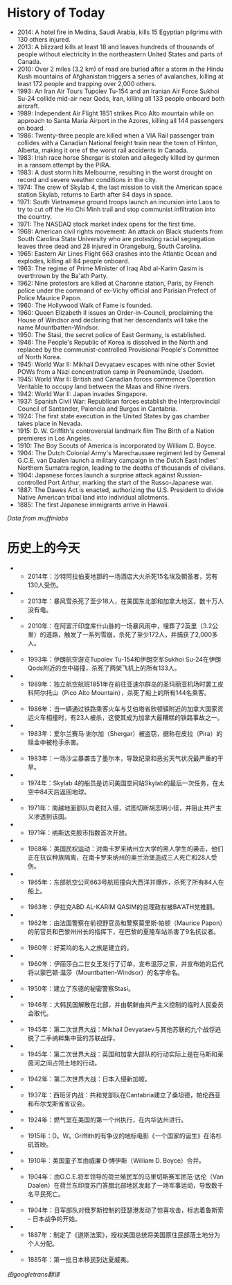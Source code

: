 # History of Today 

- 2014: A hotel fire in Medina, Saudi Arabia, kills 15 Egyptian pilgrims with 130 others injured.
- 2013: A blizzard kills at least 18 and leaves hundreds of thousands of people without electricity in the northeastern United States and parts of Canada.
- 2010: Over 2 miles (3.2 km) of road are buried after a storm in the Hindu Kush mountains of Afghanistan triggers a series of avalanches, killing at least 172 people and trapping over 2,000 others.
- 1993: An Iran Air Tours Tupolev Tu-154 and an Iranian Air Force Sukhoi Su-24 collide mid-air near Qods, Iran, killing all 133 people onboard both aircraft.
- 1989: Independent Air Flight 1851 strikes Pico Alto mountain while on approach to Santa Maria Airport in the Azores, killing all 144 passengers on board.
- 1986: Twenty-three people are killed when a VIA Rail passenger train collides with a Canadian National freight train near the town of Hinton, Alberta, making it one of the worst rail accidents in Canada.
- 1983: Irish race horse Shergar is stolen and allegedly killed by gunmen in a ransom attempt by the PIRA.
- 1983: A dust storm hits Melbourne, resulting in the worst drought on record and severe weather conditions in the city.
- 1974: The crew of Skylab 4, the last mission to visit the American space station Skylab, returns to Earth after 84 days in space.
- 1971: South Vietnamese ground troops launch an incursion into Laos to try to cut off the Ho Chi Minh trail and stop communist infiltration into the country.
- 1971: The NASDAQ stock market index opens for the first time.
- 1968: American civil rights movement: An attack on Black students from South Carolina State University who are protesting racial segregation leaves three dead and 28 injured in Orangeburg, South Carolina.
- 1965: Eastern Air Lines Flight 663 crashes into the Atlantic Ocean and explodes, killing all 84 people onboard.
- 1963: The regime of Prime Minister of Iraq Abd al-Karim Qasim is overthrown by the Ba'ath Party.
- 1962: Nine protestors are killed at Charonne station, Paris, by French police under the command of ex-Vichy official and Parisian Prefect of Police Maurice Papon.
- 1960: The Hollywood Walk of Fame is founded.
- 1960: Queen Elizabeth II issues an Order-in-Council, proclaiming the House of Windsor and declaring that her descendants will take the name Mountbatten-Windsor.
- 1950: The Stasi, the secret police of East Germany, is established.
- 1946: The People's Republic of Korea is dissolved in the North and replaced by the communist-controlled Provisional People's Committee of North Korea.
- 1945: World War II: Mikhail Devyataev escapes with nine other Soviet POWs from a Nazi concentration camp in Peenemünde, Usedom.
- 1945: World War II: British and Canadian forces commence Operation Veritable to occupy land between the Maas and Rhine rivers.
- 1942: World War II: Japan invades Singapore.
- 1937: Spanish Civil War: Republican forces establish the Interprovincial Council of Santander, Palencia and Burgos in Cantabria.
- 1924: The first state execution in the United States by gas chamber takes place in Nevada.
- 1915: D. W. Griffith's controversial landmark film The Birth of a Nation premieres in Los Angeles.
- 1910: The Boy Scouts of America is incorporated by William D. Boyce.
- 1904: The Dutch Colonial Army's Marechaussee regiment led by General G.C.E. van Daalen launch a military campaign in the Dutch East Indies' Northern Sumatra region, leading to the deaths of thousands of civilians.
- 1904: Japanese forces launch a surprise attack against Russian-controlled Port Arthur, marking the start of the Russo-Japanese war.
- 1887: The Dawes Act is enacted, authorizing the U.S. President to divide Native American tribal land into individual allotments.
- 1885: The first Japanese immigrants arrive in Hawaii.

*Data from muffinlabs* 

# 历史上的今天 

- -  2014年：沙特阿拉伯麦地那的一场酒店大火杀死15名埃及朝圣者，另有130人受伤。
- -  2013年：暴风雪杀死了至少18人，在美国东北部和加拿大地区，数十万人没有电。
- -  2010年：在阿富汗印度库什山脉的一场暴风雨中，埋葬了2英里（3.2公里）的道路，触发了一系列雪崩，杀死了至少172人，并捕获了2,000多人。
- -  1993年：伊朗航空游览Tupolev Tu-154和伊朗空军Sukhoi Su-24在伊朗Qods附近的空中碰撞，杀死了两架飞机上的所有133人。
- -  1989年：独立航空航班1851年在前往亚速尔群岛的圣玛丽亚机场时罢工皮科阿尔托山（Pico Alto Mountain），杀死了船上的所有144名乘客。
- -  1986年：当一辆通过铁路乘客火车与艾伯塔省欣顿镇附近的加拿大国家货运火车相撞时，有23人被杀，这使其成为加拿大最糟糕的铁路事故之一。
- -  1983年：爱尔兰赛马·谢尔加（Shergar）被盗窃，据称在皮拉（Pira）的赎金中被枪手杀害。
- -  1983年：一场沙尘暴袭击了墨尔本，导致纪录和恶劣天气状况最严重的干旱。
- -  1974年：Skylab 4的船员是访问美国空间站Skylab的最后一次任务，在太空中84天后返回地球。
- -  1971年：南越地面部队向老挝入侵，试图切断胡志明小径，并阻止共产主义渗透到该国。
- -  1971年：纳斯达克股市指数首次开放。
- -  1968年：美国民权运动：对南卡罗来纳州立大学的黑人学生的袭击，他们正在抗议种族隔离，在南卡罗来纳州的奥兰治堡造成三人死亡和28人受伤。
- -  1965年：东部航空公司663号航班撞向大西洋并爆炸，杀死了所有84人在船上。
- -  1963年：伊拉克ABD AL-KARIM QASIM的总理政权被BA'ATH党推翻。
- -  1962年：由法国警察在前视野官员和警察莫里斯·帕顿（Maurice Papon）的前官员和巴黎州州长的指挥下，在巴黎的夏隆车站杀害了9名抗议者。
- -  1960年：好莱坞的名人之旅是建立的。
- -  1960年：伊丽莎白二世女王发行了订单，宣布温莎之家，并宣布她的后代将以蒙巴顿·温莎（Mountbatten-Windsor）的名字命名。
- -  1950年：建立了东德的秘密警察Stasi。
- -  1946年：大韩民国解散在北部，并由朝鲜由共产主义控制的临时人民委员会取代。
- -  1945年：第二次世界大战：Mikhail Devyataev与其他苏联的九个战俘逃脱了二手纳粹集中营的苏联战俘，
- -  1945年：第二次世界大战：英国和加拿大部队的行动实际上是在马斯和莱茵河之间占领土地的行动。
- -  1942年：第二次世界大战：日本入侵新加坡。
- -  1937年：西班牙内战：共和党部队在Cantabria建立了桑坦德，帕伦西亚和布尔戈斯省省议会。
- -  1924年：燃气室在美国的第一个州执行，在内华达州进行。
- -  1915年：D。W。Griffith的有争议的地标电影《一个国家的诞生》在洛杉矶首映。
- -  1910年：美国童子军由威廉·D·博伊斯（William D. Boyce）合并。
- -  1904年：由G.C.E.将军领导的荷兰殖民军的马里切斯赛军团范·达伦（Van Daalen）在荷兰东印度苏门答腊北部地区发起了一场军事运动，导致数千名平民死亡。
- -  1904年：日军部队对俄罗斯控制的亚瑟港发动了惊喜攻击，标志着鲁斯索 - 日本战争的开始。
- -  1887年：制定了《道斯法案》，授权美国总统将美国原住民部落土地分为个人分配。
- -  1885年：第一批日本移民到达夏威夷。

*由googletrans翻译*
